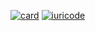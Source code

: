 [![card](https://github-readme-stats.vercel.app/api?username=oghenrique&theme=highcontrast)](https://github.com/anuraghazra/github-readme-stats)
[![iuricode](https://github-readme-stats.vercel.app/api/top-langs/?username=oghenrique&hide=html&layout=compact&theme=highcontrast)](https://github.com/anuraghazra/github-readme-stats)
